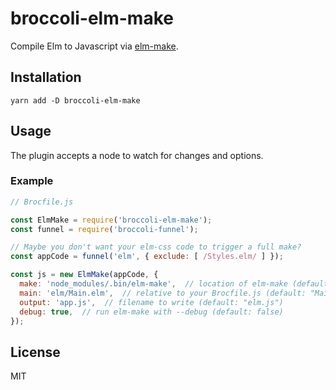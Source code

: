 # broccoli-elm-make

Compile Elm to Javascript via [elm-make](https://github.com/elm-lang/elm-make).


## Installation

```
yarn add -D broccoli-elm-make
```


## Usage

The plugin accepts a node to watch for changes and options.


### Example

```js
// Brocfile.js

const ElmMake = require('broccoli-elm-make');
const funnel = require('broccoli-funnel');

// Maybe you don't want your elm-css code to trigger a full make?
const appCode = funnel('elm', { exclude: [ /Styles.elm/ ] });

const js = new ElmMake(appCode, {
  make: 'node_modules/.bin/elm-make',  // location of elm-make (default: "elm-make" -- assumes global install)
  main: 'elm/Main.elm',  // relative to your Brocfile.js (default: "Main.elm")
  output: 'app.js',  // filename to write (default: "elm.js")
  debug: true,  // run elm-make with --debug (default: false)
});
```


## License

MIT
